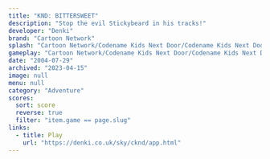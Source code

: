 ```yaml
---
title: "KND: BITTERSWEET"
description: "Stop the evil Stickybeard in his tracks!"
developer: "Denki"
brand: "Cartoon Network"
splash: "Cartoon Network/Codename Kids Next Door/Codename Kids Next Door/Splash.jpg"
gameplay: "Cartoon Network/Codename Kids Next Door/Codename Kids Next Door/Play003Hold.jpg"
date: "2004-07-29"
archived: "2023-04-15"
image: null
menu: null
category: "Adventure"
scores:
  sort: score
  reverse: true
  filter: "item.game == page.slug"
links:
  - title: Play
    url: "https://denki.co.uk/sky/cknd/app.html"
---
```

